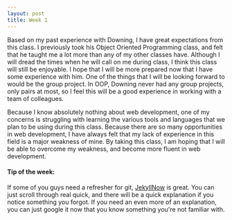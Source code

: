 ```yaml
---
layout: post
title: Week 1
---
```


Based on my past experience with Downing, I have great expectations from this class. I previously took his Object Oriented Programming class, and felt that he taught me a lot more than any of my other classes have. Although I will dread the times when he will call on me during class, I think this class will still be enjoyable. I hope that I will be more prepared now that I have some experience with him. One of the things that I will be looking forward to would be the group project. In OOP, Downing never had any group projects, only pairs at most, so I feel this will be a good experience in working with a team of colleagues.

Because I know absolutely nothing about web development, one of my concerns is struggling with learning the various tools and languages that we plan to be using during this class. Because there are so many opportunities in web development, I have always felt that my lack of experience in this field is a major weakness of mine. By taking this class, I am hoping that I will be able to overcome my weakness, and become more fluent in web development.

#### Tip of the week:
If some of you guys need a refresher for git, [JekyllNow](http://rogerdudler.github.io/git-guide/) is great. You can just scroll  through real quick, and there will be a quick explanation if you notice something you forgot. If you need an even more of an explanation, you can just google it now that you know something you're not familiar with.
